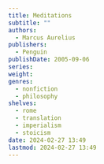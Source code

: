 ```yaml
---
title: Meditations
subtitle: ""
authors:
  - Marcus Aurelius
publishers:
  - Penguin
publishDate: 2005-09-06
series: 
weight: 
genres:
  - nonfiction
  - philosophy
shelves:
  - rome
  - translation
  - imperialism
  - stoicism
date: 2024-02-27 13:49
lastmod: 2024-02-27 13:49
---
```

